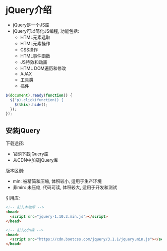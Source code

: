 # jQuery介绍

* jQuery是一个JS库
* jQuery可以简化JS编程, 功能包括:
    - HTML元素选取
    - HTML元素操作
    - CSS操作
    - HTML事件函数
    - JS特效和动画
    - HTML DOM遍历和修改
    - AJAX
    - 工具类
    - 插件

```javascript
$(document).ready(function() {
  $("p).click(function() {
    $(this).hide();
  });
});
```


## 安装jQuery

下载途径:
* [官网](http://jquery.com/download/)下载jQuery库
* 从CDN中加载jQuery库

版本区别:
* min: 被精简和压缩, 体积较小, 适用于生产环境
* 非min: 未压缩, 代码可读, 体积较大, 适用于开发和测试

引用库:

```html
<!-- 引入本地库 -->
<head>
  <script src="jquery-1.10.2.min.js"></script>
</head>

<!-- 引入cdn库 -->
<head>
  <script src="https://cdn.bootcss.com/jquery/3.1.1/jquery.min.js"></script>
</head>
```
